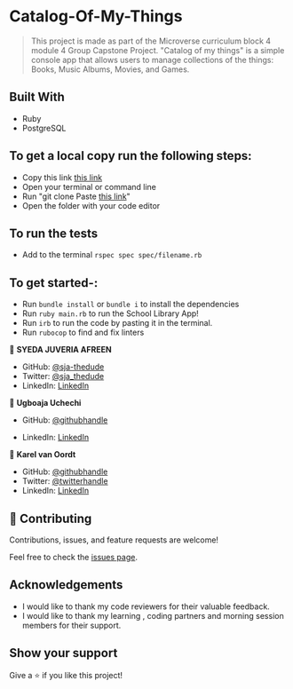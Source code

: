 # Catalog-Of-My-Things

> This project is made as part of the Microverse curriculum block 4 module 4 Group Capstone Project. "Catalog of my things" is a simple console app that allows users to manage collections of the things: Books, Music Albums, Movies, and Games.

## Built With

- Ruby
- PostgreSQL

## To get a local copy run the following steps:

- Copy this link [this link](https://github.com/sja-thedude/Catalog-Of-My-Things-Ruby-Group-Capstone)
- Open your terminal or command line
- Run "git clone Paste [this link](https://github.com/sja-thedude/Catalog-Of-My-Things-Ruby-Group-Capstone)"
- Open the folder with your code editor

## To run the tests
- Add to the terminal `rspec spec spec/filename.rb`

## To get started-:

- Run `bundle install` or `bundle i` to install the dependencies
- Run `ruby main.rb` to run the School Library App!
- Run `irb` to run the code by pasting it in the terminal.
- Run `rubocop` to find and fix linters

👤 **SYEDA JUVERIA AFREEN**

- GitHub: [@sja-thedude](https://github.com/sja-thedude)
- Twitter: [@sja_thedude](https://twitter.com/sja_thedude)
- LinkedIn: [LinkedIn](https://linkedin.com/in/sja)

👤 **Ugboaja Uchechi**

- GitHub: [@githubhandle](https://github.com/Ugboaja-Uchechi)

- LinkedIn: [LinkedIn](https://www.linkedin.com/in/stephanie-ugboaja-930a2a216/)

👤 **Karel van Oordt**

- GitHub: [@githubhandle](https://github.com/)
- Twitter: [@twitterhandle](https://twitter.com/)
- LinkedIn: [LinkedIn](https://linkedin.com/in/)

## 🤝 Contributing

Contributions, issues, and feature requests are welcome!

Feel free to check the [issues page](https://github.com/sja-thedude/Catalog-Of-My-Things-Ruby-Group-Capstone).

## Acknowledgements

- I would like to thank my code reviewers for their valuable feedback.
- I would like to thank my learning , coding partners and morning session members for their support.

## Show your support

Give a ⭐️ if you like this project!
